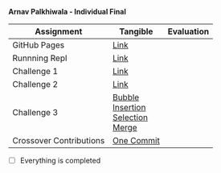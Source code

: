 **Arnav Palkhiwala - Individual Final**

| Assignment      | Tangible | Evaluation|
| ----------- | ----------- | ----------- |
| GitHub Pages      | [Link](https://arnavpalkhiwala.github.io/APCSA-Tri3-Individual/)       | 
| Runnning Repl  | [Link](https://replit.com/@ArnavPalkhiwala/APCSA-Tri3-Individual-6)       |
| Challenge 1      | [Link](https://github.com/ArnavPalkhiwala/APCSA-Tri3-Individual/blob/main/Challenge1.java)       |
| Challenge 2   | [Link](https://github.com/ArnavPalkhiwala/APCSA-Tri3-Individual/blob/main/Calculator.java)        |
| Challenge 3   | [Bubble](https://github.com/ArnavPalkhiwala/APCSA-Tri3-Individual/blob/main/BubbleSort.java) <br> [Insertion](https://github.com/ArnavPalkhiwala/APCSA-Tri3-Individual/blob/main/InsertionSort.java) <br> [Selection](https://github.com/ArnavPalkhiwala/APCSA-Tri3-Individual/blob/main/SelectionShort.java) <br>[Merge](https://github.com/ArnavPalkhiwala/APCSA-Tri3-Individual/blob/main/MergeSort.java)|
| Crossover Contributions   | [One Commit](https://github.com/alvinzhengq/CSA-Data-Structures/commit/656ff88f1a74ec433a46399360be261b867885df)        |

- [ ] Everything is completed
